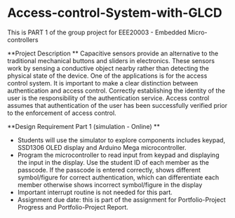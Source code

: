 # Access-control-System-with-GLCD

This is PART 1 of the group project for EEE20003 - Embedded Micro-controllers

**Project Description **
Capacitive sensors provide an alternative to the traditional mechanical buttons 
and sliders in electronics. These sensors work by sensing a conductive object 
nearby rather than detecting the physical state of the device. One of the 
applications is for the access control system. It is important to make a clear 
distinction between authentication and access control. Correctly establishing 
the identity of the user is the responsibility of the authentication service. 
Access control assumes that authentication of the user has been successfully 
verified prior to the enforcement of access control. 

**Design Requirement Part 1 (simulation - Online) **
* Students will use the simulator to explore components includes 
keypad, SSD1306 OLED display and Arduino Mega microcontroller. 
* Program the microcontroller to read input from keypad and displaying 
the input in the display. Use the student ID of each member as the 
passcode. If the passcode is entered correctly, shows different 
symbol/figure for correct authentication, which can differentiate each 
member otherwise shows incorrect symbol/figure in the display 
* Important interrupt routine is not needed for this part.  
* Assignment due date: this is part of the assignment for Portfolio-Project 
Progress and Portfolio-Project Report. 
